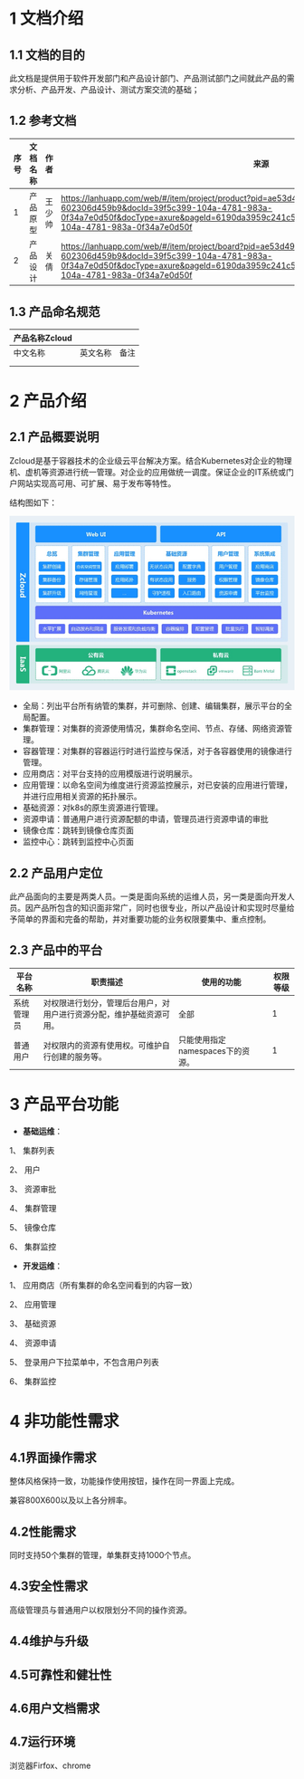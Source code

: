 # 1      文档介绍

## 1.1         文档的目的

此文档是提供用于软件开发部门和产品设计部门、产品测试部门之间就此产品的需求分析、产品开发、产品设计、测试方案交流的基础；

## 1.2         参考文档

| **序号** | **文档名称** | **作者** | **来源**                                                     |
| -------- | ------------ | -------- | ------------------------------------------------------------ |
| 1        | 产品原型     | 王少帅   | https://lanhuapp.com/web/#/item/project/product?pid=ae53d49b-3634-4b45-86c5-602306d459b9&docId=39f5c399-104a-4781-983a-0f34a7e0d50f&docType=axure&pageId=6190da3959c241c5ba311eea7a3bd897&image_id=39f5c399-104a-4781-983a-0f34a7e0d50f |
| 2        | 产品设计     | 关倩     | https://lanhuapp.com/web/#/item/project/board?pid=ae53d49b-3634-4b45-86c5-602306d459b9&docId=39f5c399-104a-4781-983a-0f34a7e0d50f&docType=axure&pageId=6190da3959c241c5ba311eea7a3bd897&image_id=39f5c399-104a-4781-983a-0f34a7e0d50f |

 

 

## 1.3         产品命名规范

| **产品名称Zcloud** |          |      |
| ------------------ | -------- | ---- |
| 中文名称           | 英文名称 | 备注 |
|                    |          |      |
|                    |          |      |

 

# 2      产品介绍

## 2.1         产品概要说明

Zcloud是基于容器技术的企业级云平台解决方案。结合Kubernetes对企业的物理机、虚机等资源进行统一管理。对企业的应用做统一调度。保证企业的IT系统或门户网站实现高可用、可扩展、易于发布等特性。

结构图如下：

![""](architecture.jpg)

* 全局：列出平台所有纳管的集群，并可删除、创建、编辑集群，展示平台的全局配置。
* 集群管理：对集群的资源使用情况，集群命名空间、节点、存储、网络资源管理。
* 容器管理：对集群的容器运行时进行监控与保活，对于各容器使用的镜像进行管理。
* 应用商店：对平台支持的应用模版进行说明展示。
* 应用管理：以命名空间为维度进行资源监控展示，对已安装的应用进行管理，并进行应用相关资源的拓扑展示。
* 基础资源：对k8s的原生资源进行管理。
* 资源申请：普通用户进行资源配额的申请，管理员进行资源申请的审批
* 镜像仓库：跳转到镜像仓库页面
* 监控中心：跳转到监控中心页面

 

## 2.2         产品用户定位

此产品面向的主要是两类人员。一类是面向系统的运维人员，另一类是面向开发人员。因产品所包含的知识面非常广，同时也很专业，所以产品设计和实现时尽量给予简单的界面和完备的帮助，并对重要功能的业务权限要集中、重点控制。

 

## 2.3         产品中的平台

| **平台名称** | **职责描述**                                                 | **使用的功能**                   | **权限等级** |
| ------------ | ------------------------------------------------------------ | -------------------------------- | ------------ |
| 系统管理员   | 对权限进行划分，管理后台用户，对用户进行资源分配，维护基础资源可用。 | 全部                             | 1            |
| 普通用户     | 对权限内的资源有使用权。可维护自行创建的服务等。             | 只能使用指定namespaces下的资源。 | 1            |

 

# 3      产品平台功能

* **基础运维**：

1、  集群列表

2、  用户

3、  资源审批

4、  集群管理

5、  镜像仓库

6、  集群监控

* **开发运维**：

1、  应用商店（所有集群的命名空间看到的内容一致）

2、  应用管理

3、  基础资源

4、  资源申请

5、  登录用户下拉菜单中，不包含用户列表

6、  集群监控

# 4  非功能性需求

## 4.1界面操作需求

整体风格保持一致，功能操作使用按钮，操作在同一界面上完成。

兼容800X600以及以上各分辨率。

## 4.2性能需求

同时支持50个集群的管理，单集群支持1000个节点。

## 4.3安全性需求

高级管理员与普通用户以权限划分不同的操作资源。

## 4.4维护与升级

## 4.5可靠性和健壮性

## 4.6用户文档需求

## 4.7运行环境

浏览器Firfox、chrome

 

 

 

 

 
